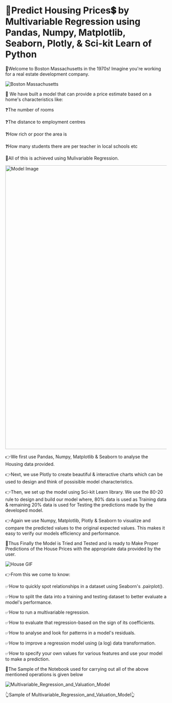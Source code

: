 # 🏡Predict Housing Prices💲 by Multivariable Regression using Pandas, Numpy, Matplotlib, Seaborn, Plotly, & Sci-kit Learn of Python

🌟Welcome to Boston Massachusetts in the 1970s! Imagine you're working for a real estate development company.

![Boston Massachusetts](https://user-images.githubusercontent.com/88725274/194779737-4ea8a20d-d639-4942-a196-587413160015.jpg)

🌟 We have built a model that can provide a price estimate based on a home's characteristics like:

❓The number of rooms

❓The distance to employment centres

❓How rich or poor the area is

❓How many students there are per teacher in local schools etc

💪All of this is achieved using Mulivariable Regression.

<img width="885" alt="Model Image" src="https://user-images.githubusercontent.com/88725274/194779786-f7cce9d6-8f81-442a-b5b2-3d25cf4dbe03.png">

👉We first use Pandas, Numpy, Matplotlib & Seaborn to analyse the Housing data provided. 

👉Next, we use Plotly to create beautiful & interactive charts which can be used to design and think of possisible model characteristics.

👉Then, we set up the model using Sci-kit Learn library. We use the 80-20 rule to design and build our model where, 80% data is used as Training data & remaining 20% data is used for Testing the predictions made by the developed model.

👉Again we use Numpy, Matplotlib, Plotly & Seaborn to visualize and compare the predicted values to the original expected values. This makes it easy to verify our models efficiency and performance.

🌟Thus Finally the Model is Tried and Tested and is ready to Make Proper Predictions of the House Prices with the appropriate data provided by the user.

![House GIF](https://user-images.githubusercontent.com/88725274/194779818-ac2c2513-4da9-4731-b5d2-281889274142.gif)

👉From this we come to know:

✅How to quickly spot relationships in a dataset using Seaborn's .pairplot().

✅How to split the data into a training and testing dataset to better evaluate a model's performance.

✅How to run a multivariable regression.

✅How to evaluate that regression-based on the sign of its coefficients.

✅How to analyse and look for patterns in a model's residuals.

✅How to improve a regression model using (a log) data transformation.

✅How to specify your own values for various features and use your model to make a prediction.

🌟The Sample of the Notebook used for carrying out all of the above mentioned operations is given below

![Multivariable_Regression_and_Valuation_Model](https://user-images.githubusercontent.com/88725274/194779854-34d6767b-589e-40d7-bf51-2cc6f6d8e1c8.jpg)

👆Sample of Multivariable_Regression_and_Valuation_Model👆
